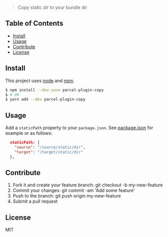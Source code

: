 > Copy static dir to your bundle dir

## Table of Contents

- [Install](#install)
- [Usage](#usage)
- [Contribute](#contribute)
- [License](#License)

## Install

This project uses [node](https://nodejs.org) and [npm](https://www.npmjs.com).

```sh
$ npm install --dev-save parcel-plugin-copy
$ # OR
$ yarn add --dev parcel-plugin-copy
```

## Usage

Add a `staticPath` property to your `package.json`. See [package.json](package.json) for example or as follows:

```json
  staticPath: {
    "source": "/source/static/dir",
    "target": "/target/static/dir"
  },
```

## Contribute

1. Fork it and create your feature branch: git checkout -b my-new-feature
2. Commit your changes: git commit -am 'Add some feature'
3. Push to the branch: git push origin my-new-feature
4. Submit a pull request

## License

MIT
